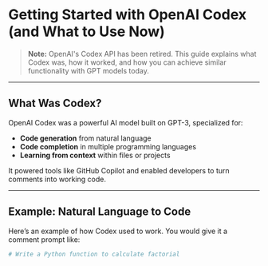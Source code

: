 # Getting Started with OpenAI Codex (and What to Use Now)

> **Note:** OpenAI's Codex API has been retired. This guide explains what Codex was, how it worked, and how you can achieve similar functionality with GPT models today.

---

## What Was Codex?

OpenAI Codex was a powerful AI model built on GPT-3, specialized for:
- **Code generation** from natural language
- **Code completion** in multiple programming languages
- **Learning from context** within files or projects

It powered tools like GitHub Copilot and enabled developers to turn comments into working code.

---

## Example: Natural Language to Code

Here’s an example of how Codex used to work. You would give it a comment prompt like:

```python
# Write a Python function to calculate factorial
